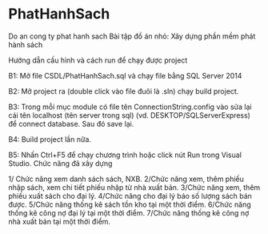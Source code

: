 # PhatHanhSach
Do an cong ty phat hanh sach
Bài tập đồ án nhỏ: Xây dựng phần mềm phát hành sách

Hướng dẫn cấu hình và cách run để chạy được project

B1: Mở file CSDL/PhatHanhSach.sql và chạy file bằng SQL Server 2014

B2: Mở project ra (double click vào file đuôi là .sln) chạy build project.

B3: Trong mỗi mục module có file tên ConnectionString.config vào sửa lại cái tên localhost (tên server trong sql) (vd. DESKTOP/SQLServerExpress) để connect database. Sau đó save lại.

B4: Build project lần nữa.

B5: Nhấn Ctrl+F5 để chạy chương trình hoặc click nút Run trong Visual Studio.
Chức năng đã xây dựng

1/ Chức năng xem danh sách sách, NXB.
2/Chức năng xem, thêm phiếu nhập sách, xem chi tiết phiếu nhập từ nhà xuất bản.
3/Chức năng xem, thêm phiếu xuất sách cho đại lý.
4/Chức năng cho đại lý báo số lượng sách bán được. 
5/Chức năng thống kê sách tồn kho tại một thời điểm.
6/Chức năng thống kê công nợ đại lý tại một thời điểm.
7/Chức năng thống kê công nợ nhà xuất bản tại một thời điểm.
